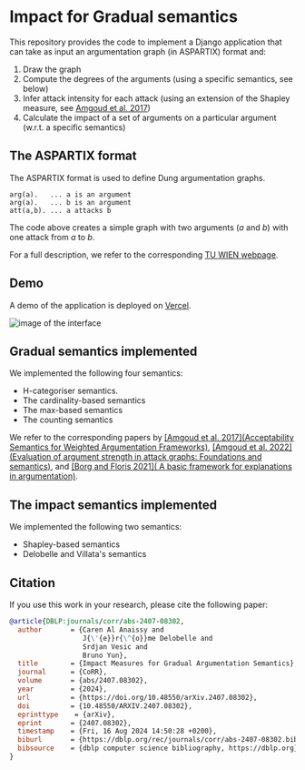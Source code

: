 # Impact for Gradual semantics

This repository provides the code to implement a Django application that can take as input an argumentation graph (in ASPARTIX) format and:

1. Draw the graph 
2. Compute the degrees of the arguments (using a specific semantics, see below)
3. Infer attack intensity for each attack (using an extension of the Shapley measure, see [Amgoud et al. 2017](https://www.ijcai.org/Proceedings/2017/10))
4. Calculate the impact of a set of arguments on a particular argument (w.r.t. a specific semantics)

## The ASPARTIX format

The ASPARTIX format is used to define Dung argumentation graphs.

```
arg(a).   ... a is an argument
arg(a).   ... b is an argument
att(a,b). ... a attacks b
```
The code above creates a simple graph with two arguments ($a$ and $b$) with one attack from $a$ to $b$.

For a full description, we refer to the corresponding [TU WIEN webpage](https://www.dbai.tuwien.ac.at/proj/argumentation/systempage/dung.html).

## Demo

A demo of the application is deployed on [Vercel](https://impact-gradual-semantics.vercel.app/).

![image of the interface](https://bruno-yun.notion.site/image/https%3A%2F%2Fprod-files-secure.s3.us-west-2.amazonaws.com%2F57e14b1b-ce77-483b-a9ed-537a76c86282%2F594f0392-5dbc-4463-bd53-419656ec7ed3%2FCapture_decran_2023-10-12_a_13.07.14.png?table=block&id=45d27bc7-5e0b-44a8-aa9c-716f5fb22af0&spaceId=57e14b1b-ce77-483b-a9ed-537a76c86282&width=1420&userId=&cache=v2)


## Gradual semantics implemented

We implemented the following four semantics:

- H-categoriser semantics.
- The cardinality-based semantics
- The max-based semantics
- The counting semantics

We refer to the corresponding papers by [[Amgoud et al. 2017](Acceptability Semantics for Weighted Argumentation Frameworks)](https://www.ijcai.org/proceedings/2017/0009.pdf), [[Amgoud et al. 2022](Evaluation of argument
strength in attack graphs: Foundations and semantics)](https://www.sciencedirect.com/science/article/abs/pii/S0004370221001582), and [[Borg and Floris 2021]( A basic framework for explanations in argumentation)](https://ieeexplore.ieee.org/document/9329042).

## The impact semantics implemented

We implemented the following two semantics:

- Shapley-based semantics
- Delobelle and Villata's semantics

## Citation

If you use this work in your research, please cite the following paper:

```BIBTEX
@article{DBLP:journals/corr/abs-2407-08302,
  author       = {Caren Al Anaissy and
                  J{\'{e}}r{\^{o}}me Delobelle and
                  Srdjan Vesic and
                  Bruno Yun},
  title        = {Impact Measures for Gradual Argumentation Semantics},
  journal      = {CoRR},
  volume       = {abs/2407.08302},
  year         = {2024},
  url          = {https://doi.org/10.48550/arXiv.2407.08302},
  doi          = {10.48550/ARXIV.2407.08302},
  eprinttype    = {arXiv},
  eprint       = {2407.08302},
  timestamp    = {Fri, 16 Aug 2024 14:50:28 +0200},
  biburl       = {https://dblp.org/rec/journals/corr/abs-2407-08302.bib},
  bibsource    = {dblp computer science bibliography, https://dblp.org}
}
```

